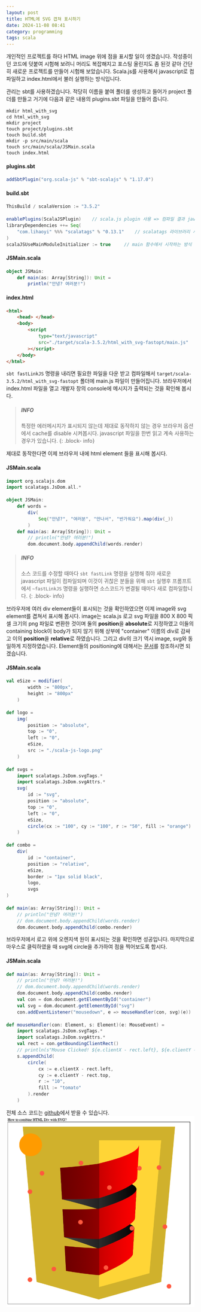 ```yaml
---
layout: post
title: HTML에 SVG 겹쳐 표시하기
date: 2024-11-08 08:41
category: programming
tags: scala
---
```


개인적인 프로젝트를 하다 HTML image 위에 점을 표시할 일이 생겼습니다. 작성중이던 코드에 덧붙여 시험해 보려니 머리도 복잡해지고 포스팅 올린지도 좀 된것 같아 간단히 새로운 프로젝트를 만들어 시험해 보았습니다. Scala.js를 사용해서 javascript로 컴파일하고 index.html에서 불러 실행하는 방식입니다. 

관리는 sbt를 사용하겠습니다. 적당히 이름을 붙여 폴더를 생성하고 들어가 project 폴더를 만들고 거기에 다음과 같은 내용의 plugins.sbt 파일을 만들어 줍니다.

```
mkdir html_with_svg
cd html_with_svg
mkdir project
touch project/plugins.sbt
touch build.sbt
mkdir -p src/main/scala
touch src/main/scala/JSMain.scala
touch index.html
```

#### plugins.sbt
```scala
addSbtPlugin("org.scala-js" % "sbt-scalajs" % "1.17.0")
```

#### build.sbt
```scala
ThisBuild / scalaVersion := "3.5.2"

enablePlugins(ScalaJSPlugin)    // scala.js plugin 사용 => 컴파일 결과 javascript 파일 생성
libraryDependencies ++= Seq(
    "com.lihaoyi" %%% "scalatags" % "0.13.1"    // scalatags 라이브러리 사용
)
scalaJSUseMainModuleInitializer := true     // main 함수에서 시작하는 방식 사용
```

#### JSMain.scala
```scala
object JSMain:
    def main(as: Array[String]): Unit =
        println("안녕? 여러분!")
```

#### index.html
```html
<html>
    <head> </head>
    <body>
        <script
            type="text/javascript"
            src="./target/scala-3.5.2/html_with_svg-fastopt/main.js"
        ></script>
    </body>
</html>
```

`sbt fastLinkJS` 명령을 내리면 필요한 파일을 다운 받고 컴파일해서 `target/scala-3.5.2/html_with_svg-fastopt` 폴더에 main.js 파일이 만들어집니다. 브라우저에서 index.html 파일을 열고 개발자 창의 console에 메시지가 출력되는 것을 확인해 봅시다.

> #####  INFO
> 
> 특정한 에러메시지가 표시되지 않는데 제대로 동작하지 않는 경우 브라우저 옵션에서 cache를 disable 시켜봅시다. javascript 파일을 한번 읽고 계속 사용하는 경우가 있습니다. 
{: .block- info}

제대로 동작한다면 이제 브라우저 내에 html element 들을 표시해 봅시다. 

#### JSMain.scala
```scala
import org.scalajs.dom
import scalatags.JsDom.all.*

object JSMain:
    def words =
        div(
            Seq("안녕?", "여러분", "만나서", "반가워요").map(div(_))
        )
    def main(as: Array[String]): Unit =
        // println("안녕? 여러분!")    
        dom.document.body.appendChild(words.render)
```

> #####  INFO
> 
> 소스 코드를 수정할 때마다 `sbt fastLink` 명령을 실행해 줘야 새로운 javascript 파일이 컴파일되며 이것이 귀찮은 분들을 위해 `sbt` 실행후 프롬프트에서 `~fastLinkJS` 명령을 실행하면 소스코드가 변결될 때마다 새로 컴파일합니다. 
{: .block- info}

브라우저에 여러 div element들이 표시되는 것을 확인하였으면 이제 image와 svg element를 겹쳐서 표시해 봅시다. image는 scala.js 로고 svg 파일을 800 X 800 픽셀 크기의 png 파일로 변환한 것이며 둘의 **position**을 **absolute**로 지정하였고 이들의 containing block이 body가 되지 않기 위해 상부에 "container" 이름의 div로 감싸고 이의 **position**을 **relative**로 하였습니다. 그리고 div의 크기 역시 image, svg와 동일하게 지정하였습니다. Element들의 positioning에 대해서는 [문서](https://developer.mozilla.org/en-US/docs/Web/CSS/position)를 참조하시면 되겠습니다.

#### JSMain.scala
```scala
val eSize = modifier(
        width := "800px",
        height := "800px"
    )

def logo =
    img(
        position := "absolute",
        top := "0",
        left := "0",
        eSize,
        src := "./scala-js-logo.png"
    )

def svgs =
    import scalatags.JsDom.svgTags.*
    import scalatags.JsDom.svgAttrs.*
    svg(
        id := "svg",
        position := "absolute",
        top := "0",
        left := "0",
        eSize,
        circle(cx := "100", cy := "100", r := "50", fill := "orange")
    )

def combo =
    div(
        id := "container",
        position := "relative",
        eSize,
        border := "1px solid black",
        logo,
        svgs
)

def main(as: Array[String]): Unit =
    // println("안녕? 여러분!")
    // dom.document.body.appendChild(words.render)
    dom.document.body.appendChild(combo.render)
```

브라우저에서 로고 위에 오렌지색 원이 표시되는 것을 확인하면 성공입니다. 마지막으로 마우스로 클릭하였을 때 svg에 circle을 추가하여 점을 찍어보도록 합시다.

#### JSMain.scala
```scala
def main(as: Array[String]): Unit =
    // println("안녕? 여러분!")
    // dom.document.body.appendChild(words.render)
    dom.document.body.appendChild(combo.render)
    val con = dom.document.getElementById("container")
    val svg = dom.document.getElementById("svg")
    con.addEventListener("mousedown", e => mouseHandler(con, svg)(e))

def mouseHandler(con: Element, s: Element)(e: MouseEvent) =
    import scalatags.JsDom.svgTags.*
    import scalatags.JsDom.svgAttrs.*
    val rect = con.getBoundingClientRect()
    // println(s"Mouse Clicked! ${e.clientX - rect.left}, ${e.clientY - rect.top}")
    s.appendChild(
        circle(
            cx := e.clientX - rect.left,
            cy := e.clientY - rect.top,
            r := "10",
            fill := "tomato"
        ).render
    )
```

전체 소스 코드는 [github](https://github.com/nineclue/html_with_svg)에서 받을 수 있습니다.
![실행화면](assets/html_with_svg.png)